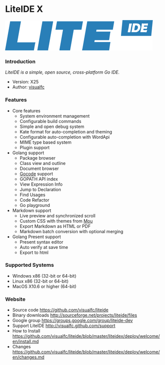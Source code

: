 <!-- Welcome to LiteIDE X -->

LiteIDE X
=========

![liteide-logo](liteidex/liteide-logo/liteide.png)

### Introduction

_LiteIDE is a simple, open source, cross-platform Go IDE._

* Version: X25
* Author: [visualfc](mailto:visualfc@gmail.com)

### Features
* Core features
	* System environment management
	* Configurable build commands
	* Simple and open debug system
	* Kate format for auto-completion and theming
	* Configurable auto-completion with WordApi
	* MIME type based system
	* Plugin support
* Golang support
	* Package browser
	* Class view and outline
	* Document browser
	* [Gocode](https://github.com/nsf/gocode) support
	* GOPATH API index
	* View Expression Info
	* Jump to Declaration
	* Find Usages
	* Code Refactor
	* Go playground
* Markdown support
	* Live preview and synchronized scroll
	* Custom CSS with themes from [Mou](http://mouapp.com) 
	* Export Markdown as HTML or PDF
	* Markdown batch conversion with optional merging
* Golang Present support
	* Present syntax editor
	* Auto verify at save time
	* Export to html	

### Supported Systems
* Windows x86 (32-bit or 64-bit) 
* Linux x86 (32-bit or 64-bit)
* MacOS X10.6 or higher (64-bit)

### Website
* Source code
<https://github.com/visualfc/liteide>
* Binary downloads 
<http://sourceforge.net/projects/liteide/files>
* Google group
<https://groups.google.com/group/liteide-dev>
* Support LiteIDE
<http://visualfc.github.com/support>
* How to Install
<https://github.com/visualfc/liteide/blob/master/liteidex/deploy/welcome/en/install.md>
* Changes
<https://github.com/visualfc/liteide/blob/master/liteidex/deploy/welcome/en/changes.md>
